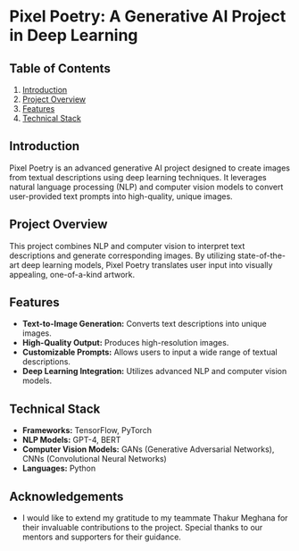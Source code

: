 # Pixel Poetry: A Generative AI Project in Deep Learning

## Table of Contents
1. [Introduction](#introduction)
2. [Project Overview](#project-overview)
3. [Features](#features)
4. [Technical Stack](#technical-stack)


## Introduction
Pixel Poetry is an advanced generative AI project designed to create images from textual descriptions using deep learning techniques. It leverages natural language processing (NLP) and computer vision models to convert user-provided text prompts into high-quality, unique images.

## Project Overview
This project combines NLP and computer vision to interpret text descriptions and generate corresponding images. By utilizing state-of-the-art deep learning models, Pixel Poetry translates user input into visually appealing, one-of-a-kind artwork.

## Features
- **Text-to-Image Generation:** Converts text descriptions into unique images.
- **High-Quality Output:** Produces high-resolution images.
- **Customizable Prompts:** Allows users to input a wide range of textual descriptions.
- **Deep Learning Integration:** Utilizes advanced NLP and computer vision models.

## Technical Stack
- **Frameworks:** TensorFlow, PyTorch
- **NLP Models:** GPT-4, BERT
- **Computer Vision Models:** GANs (Generative Adversarial Networks), CNNs (Convolutional Neural Networks)
- **Languages:** Python

## Acknowledgements
- I would like to extend my gratitude to my teammate Thakur Meghana for their invaluable contributions to the project. Special thanks to our mentors and supporters for their guidance.
